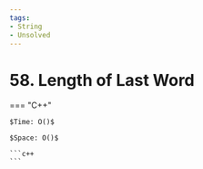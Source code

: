 ```yaml
---
tags:
- String
- Unsolved
---
```



# 58. Length of Last Word

=== "C++"

    $Time: O()$

    $Space: O()$

    ```c++
    ```